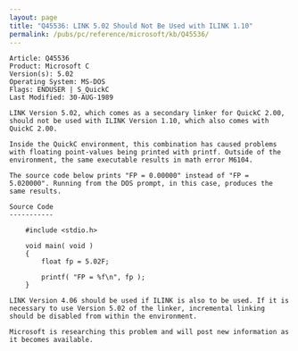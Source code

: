 ```yaml
---
layout: page
title: "Q45536: LINK 5.02 Should Not Be Used with ILINK 1.10"
permalink: /pubs/pc/reference/microsoft/kb/Q45536/
---
```


	Article: Q45536
	Product: Microsoft C
	Version(s): 5.02
	Operating System: MS-DOS
	Flags: ENDUSER | S_QuickC
	Last Modified: 30-AUG-1989
	
	LINK Version 5.02, which comes as a secondary linker for QuickC 2.00,
	should not be used with ILINK Version 1.10, which also comes with
	QuickC 2.00.
	
	Inside the QuickC environment, this combination has caused problems
	with floating point-values being printed with printf. Outside of the
	environment, the same executable results in math error M6104.
	
	The source code below prints "FP = 0.00000" instead of "FP =
	5.020000". Running from the DOS prompt, in this case, produces the
	same results.
	
	Source Code
	-----------
	
	    #include <stdio.h>
	
	    void main( void )
	    {
	        float fp = 5.02F;
	
	        printf( "FP = %f\n", fp );
	    }
	
	LINK Version 4.06 should be used if ILINK is also to be used. If it is
	necessary to use Version 5.02 of the linker, incremental linking
	should be disabled from within the environment.
	
	Microsoft is researching this problem and will post new information as
	it becomes available.
